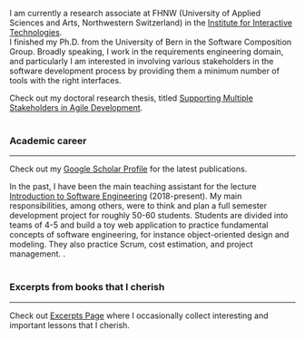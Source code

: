 I am currently a research associate at FHNW (University of Applied Sciences and Arts, Northwestern Switzerland) in the [Institute for Interactive Technologies](https://www.fhnw.ch/en/about-fhnw/schools/school-of-engineering/institutes/institute-for-interactive-technologies).  
I finished my Ph.D. from the University of Bern in the Software Composition Group. 
Broadly speaking, I work in the requirements engineering domain, and particularly I am interested in involving various stakeholders in the software development process by providing them a minimum number of tools with the right interfaces. 

Check out my doctoral research thesis, titled [Supporting Multiple Stakeholders in Agile Development](./moldable-requirements.md).<br><br>


### Academic career

---

Check out my [Google Scholar Profile](https://scholar.google.de/citations?user=y4KM2XAAAAAJ&hl=en) for the latest publications.<br>

In the past, I have been the main teaching assistant for the lecture [Introduction to Software Engineering](http://scg.unibe.ch/teaching/ese) (2018-present). My main responsibilities, among others, were to think and plan a full semester development project for roughly 50-60 students. Students are divided into teams of 4-5 and build a toy web application to practice fundamental concepts of software engineering, for instance object-oriented design and modeling. They also practice Scrum, cost estimation, and project management.
.<br><br>

### Excerpts from books that I cherish

---

Check out [Excerpts Page](./excerpts.md) where I occasionally collect interesting and important lessons that I cherish. 